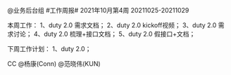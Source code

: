@业务后台组 #工作周报#
2021年10月第4周 20211025-20211029

本周工作：
1、duty 2.0 需求文档；
2、duty 2.0 kickoff视频；
3、duty 2.0 需求讨论；
4、duty 2.0 梳理+接口文档；
5、duty 2.0 假接口+文档；

下周工作计划：
1、duty 2.0；

CC @杨康(Conn) @范晓伟(KUN) 